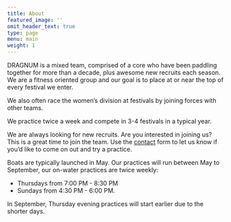 ```yaml
---
title: About
featured_image: ''
omit_header_text: true
type: page
menu: main
weight: 1
---
```


DRAGNUM is a mixed team, comprised of a core who have been paddling together for more than a decade, plus awesome new recruits each season. We are a fitness oriented group and our goal is to place at or near the top of every festival we enter.

We also often race the women’s division at festivals by joining forces with other teams.

We practice twice a week and compete in 3-4 festivals in a typical year.

We are always looking for new recruits. Are you interested in joining us? This is a great time to join the team. Use the [contact](/contact) form to let us know if you’d like to come on out and try a practice.

Boats are typically launched in May. Our practices will run between May to September, our on-water practices are twice weekly:

* Thursdays from 7:00 PM - 8:30 PM
* Sundays from 4:30 PM - 6:00 PM.

In September, Thursday evening practices will start earlier due to the shorter days.

